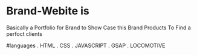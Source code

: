 # Brand-Webite is 


Basically a Portfolio for Brand to Show Case this Brand Products To Find a perfoct clients 


#languages
. HTML
. CSS
. JAVASCRIPT
. GSAP
. LOCOMOTIVE

